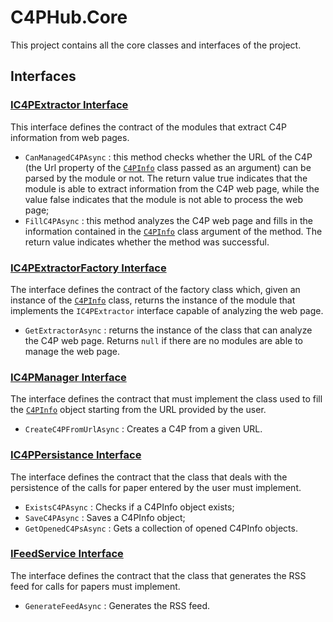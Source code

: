 # C4PHub.Core

This project contains all the core classes and interfaces of the project.

## Interfaces

### [IC4PExtractor Interface](Interfaces/IC4PExtractor.cs)

This interface defines the contract of the modules that extract C4P information from web pages.

- `CanManagedC4PAsync` : this method checks whether the URL of the C4P (the Url property of the [`C4PInfo`](Entities/C4PInfo.cs) class passed as an argument) can be parsed by the module or not. The return value true indicates that the module is able to extract information from the C4P web page, while the value false indicates that the module is not able to process the web page;
- `FillC4PAsync` : this method analyzes the C4P web page and fills in the information contained in the [`C4PInfo`](Entities/C4PInfo.cs) class argument of the method. The return value indicates whether the method was successful.

### [IC4PExtractorFactory Interface](Interfaces/IC4PExtractorFactory.cs)

The interface defines the contract of the factory class which, given an instance of the [`C4PInfo`](Entities/C4PInfo.cs) class, returns the instance of the module that implements the `IC4PExtractor` interface capable of analyzing the web page.

- `GetExtractorAsync` : returns the instance of the class that can analyze the C4P web page. Returns `null` if there are no modules are able to manage the web page.

### [IC4PManager Interface](Interfaces/IC4PManager.cs)

The interface defines the contract that must implement the class used to fill the [`C4PInfo`](Entities/C4PInfo.cs)  object starting from the URL provided by the user.

- `CreateC4PFromUrlAsync` : Creates a C4P from a given URL. 

### [IC4PPersistance Interface](Interfaces/IC4PPersistance.cs)

The interface defines the contract that the class that deals with the persistence of the calls for paper entered by the user must implement.

- `ExistsC4PAsync` : Checks if a C4PInfo object exists;
- `SaveC4PAsync` : Saves a C4PInfo object;
- `GetOpenedC4PsAsync` : Gets a collection of opened C4PInfo objects.

### [IFeedService Interface](Interfaces/IFeedService.cs)

The interface defines the contract that the class that generates the RSS feed for calls for papers must implement.

- `GenerateFeedAsync` : Generates the RSS feed.